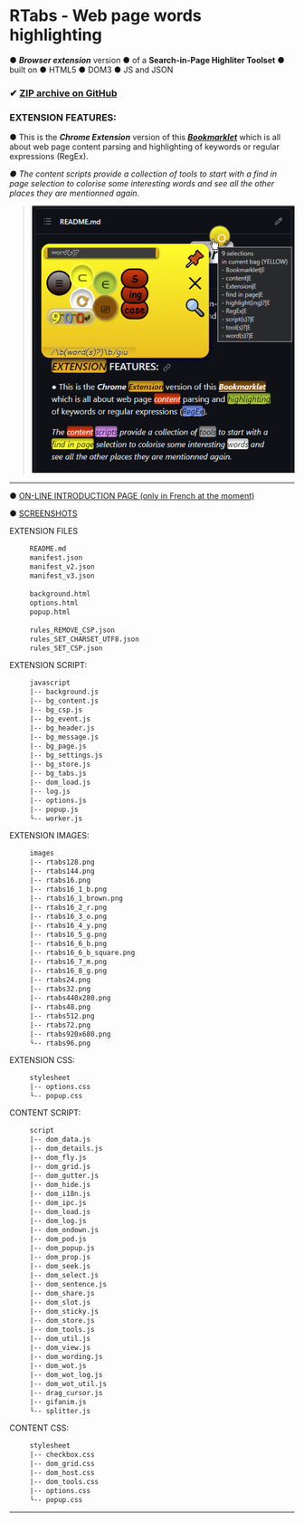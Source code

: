 <!-- README.md _TAG (231026:15h:02) -->
# RTabs - Web page words highlighting
● ***Browser extension*** version
● of a __Search-in-Page Highliter Toolset__
● built on ● HTML5 ● DOM3 ● JS and JSON

### ✔ [ZIP archive on GitHub](../../archive/master.zip)

### EXTENSION FEATURES:

● This is the ***Chrome Extension*** version of this [***Bookmarklet***](https://github.com/ivanwfr/dom_load)
which is all about web page content parsing and highlighting
of keywords or regular expressions (RegEx).

_● The content scripts provide a collection of tools_
_to start with a find in page selection to colorise_
_some interesting words and see all the other places_
_they are mentionned again._

> ![features](/images/features.png)

<hr>

● [ON-LINE INTRODUCTION PAGE (only in French at the moment)](https://remotetabs.com/dev/rtabs/intro.html)

● [SCREENSHOTS](https://remotetabs.com/dev/rtabs/screenshots.html)

 EXTENSION FILES <!-- ● README manifest background options popup {{{-->
```
     README.md
     manifest.json
     manifest_v2.json
     manifest_v3.json

     background.html
     options.html
     popup.html

     rules_REMOVE_CSP.json
     rules_SET_CHARSET_UTF8.json
     rules_SET_CSP.json

```
<!--}}}-->
 EXTENSION SCRIPT: <!-- ● javascript {{{-->
```
     javascript
     |-- background.js
     |-- bg_content.js
     |-- bg_csp.js
     |-- bg_event.js
     |-- bg_header.js
     |-- bg_message.js
     |-- bg_page.js
     |-- bg_settings.js
     |-- bg_store.js
     |-- bg_tabs.js
     |-- dom_load.js
     |-- log.js
     |-- options.js
     |-- popup.js
     └-- worker.js

```
<!--}}}-->
 EXTENSION IMAGES: <!-- ● rtabs png {{{-->
```
     images
     |-- rtabs128.png
     |-- rtabs144.png
     |-- rtabs16.png
     |-- rtabs16_1_b.png
     |-- rtabs16_1_brown.png
     |-- rtabs16_2_r.png
     |-- rtabs16_3_o.png
     |-- rtabs16_4_y.png
     |-- rtabs16_5_g.png
     |-- rtabs16_6_b.png
     |-- rtabs16_6_b_square.png
     |-- rtabs16_7_m.png
     |-- rtabs16_8_g.png
     |-- rtabs24.png
     |-- rtabs32.png
     |-- rtabs440x280.png
     |-- rtabs48.png
     |-- rtabs512.png
     |-- rtabs72.png
     |-- rtabs920x680.png
     └-- rtabs96.png
```
<!--}}}-->
EXTENSION CSS: <!-- ● options popup {{{-->
```
     stylesheet
     |-- options.css
     └-- popup.css
```
<!--}}}-->
 CONTENT SCRIPT: <!-- ● script {{{-->
```
     script
     |-- dom_data.js
     |-- dom_details.js
     |-- dom_fly.js
     |-- dom_grid.js
     |-- dom_gutter.js
     |-- dom_hide.js
     |-- dom_i18n.js
     |-- dom_ipc.js
     |-- dom_load.js
     |-- dom_log.js
     |-- dom_ondown.js
     |-- dom_pod.js
     |-- dom_popup.js
     |-- dom_prop.js
     |-- dom_seek.js
     |-- dom_select.js
     |-- dom_sentence.js
     |-- dom_share.js
     |-- dom_slot.js
     |-- dom_sticky.js
     |-- dom_store.js
     |-- dom_tools.js
     |-- dom_util.js
     |-- dom_view.js
     |-- dom_wording.js
     |-- dom_wot.js
     |-- dom_wot_log.js
     |-- dom_wot_util.js
     |-- drag_cursor.js
     |-- gifanim.js
     └-- splitter.js
```
<!--}}}-->
CONTENT CSS: <!-- ● checkbox dom_grid dom_host dom_tools {{{-->
```
     stylesheet
     |-- checkbox.css
     |-- dom_grid.css
     |-- dom_host.css
     |-- dom_tools.css
     |-- options.css
     └-- popup.css
```
<!--}}}-->
<hr>

<!-- tree {{{
:r !tree $APROJECTS/GITHUB/RTabsExtension | sed -e 's/^/    /'

https://github.com/ivanwfr/RTabsExtension

../../P.txt

https://docs.github.com/en/get-started/writing-on-github/getting-started-with-writing-and-formatting-on-github/basic-writing-and-formatting-syntax

> ![features](https://remotetabs.com/dev/RTabsExtension/images/features.png)

NOW, YOU CAN SEND THIS MAIL

________________________________________________________________________________
RECEIVING MAIL PROCEDURE .. (IMPORT-SIDE):
1 . copy this message body to the clipboard .. (select all is ok)
2 . then click navigator import button
________________________________________________________________________________
RTabs export: ivanwfr_RTabsExtension
https://github.com/ivanwfr/RTabsExtension
domain: github.com
________________________________________________________________________________

[{"key":"ivanwfr_RTabsExtension.headsup_w","val":"{\"selected\":true,\"pinned\":false,\"xy\":{\"x\":395,\"y\":85},\"magnified\":false}"}
,{"key":"github_com.spread_ratio_x","val":"0.301010101010101"}
,{"key":"ivanwfr_RTabsExtension.pat_arr","val":"[\"Bookmarklet|E\",\"content|E\",\"Extension|E\",\"find in page|E\",\"highlight(ing)?|E\",\"RegEx|E\",\"script(s)?|E\",\"tool(s)?|E\",\"word(s)?|E\"]"}
,{"key":"ivanwfr_RTabsExtension.words_exact","val":"true"}
,{"key":"ivanwfr_RTabsExtension.window_scrollY","val":"100"}
,{"key":"ivanwfr_RTabsExtension.bin_arr","val":"[\"231008|H\",\"The content scripts provide a collection of tools|H\",\"keyword(s)?|E\"]"}
,{"key":"github_com.pivot_PANEL","val":"headsup_w"}
,{"key":"github_com.pivotXY","val":"{\"x\":493,\"y\":218}"}
,{"key":"github_com.hotspotXY","val":"{\"x\":374,\"y\":64,\"gutter_urdl\":null,\"x_in_gutter\":24,\"y_in_gutter\":70}"}
,{"key":"ivanwfr_RTabsExtension.test_panel","val":"{\"selected\":true,\"pinned\":true,\"xy\":{\"x\":650,\"y\":515},\"magnified\":false}"}
,{"key":"github_com.spread_ratio_y","val":"0.601145038167939"}]

}}}-->
